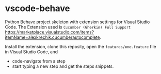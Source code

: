 # vscode-behave
Python Behave project skeleton with extension settings for Visual Studio Code.
The Extension used is `Cucumber (Gherkin) Full Support` https://marketplace.visualstudio.com/items?itemName=alexkrechik.cucumberautocomplete.

Install the extension, clone this reposity, open the `features/one.feature` file in Visual Studio Code, and
 - code-navigate from a step
 - start typing a new step and get the steps snippets.
